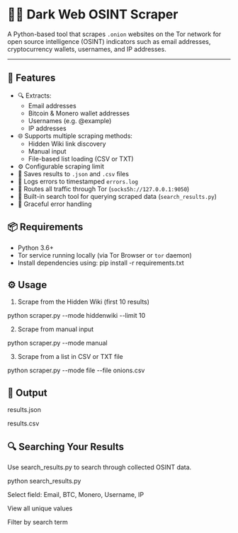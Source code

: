 # 🕵️‍♂️ Dark Web OSINT Scraper

A Python-based tool that scrapes `.onion` websites on the Tor network for open source intelligence (OSINT) indicators such as email addresses, cryptocurrency wallets, usernames, and IP addresses.

---


## 🚀 Features

- 🔍 Extracts:
  - Email addresses
  - Bitcoin & Monero wallet addresses
  - Usernames (e.g. @example)
  - IP addresses
- 🌐 Supports multiple scraping methods:
  - Hidden Wiki link discovery
  - Manual input
  - File-based list loading (CSV or TXT)
- ⚙️ Configurable scraping limit
- 📁 Saves results to `.json` and `.csv` files
- 📄 Logs errors to timestamped `errors.log`
- 🔐 Routes all traffic through Tor (`socks5h://127.0.0.1:9050`)
- 💬 Built-in search tool for querying scraped data (`search_results.py`)
- 🧪 Graceful error handling


## 📦 Requirements

- Python 3.6+
- Tor service running locally (via Tor Browser or `tor` daemon)
- Install dependencies using: pip install -r requirements.txt

## ⚙️ Usage
1. Scrape from the Hidden Wiki (first 10 results)

python scraper.py --mode hiddenwiki --limit 10

2. Scrape from manual input

python scraper.py --mode manual

3. Scrape from a list in CSV or TXT file

python scraper.py --mode file --file onions.csv


## 📁 Output
results.json

results.csv


## 🔍 Searching Your Results
Use search_results.py to search through collected OSINT data.

python search_results.py

Select field: Email, BTC, Monero, Username, IP

View all unique values

Filter by search term

